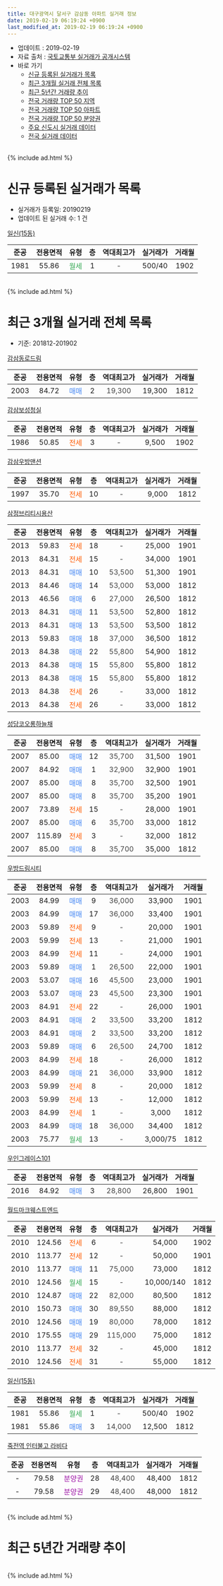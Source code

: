 ```yaml
---
title: 대구광역시 달서구 감삼동 아파트 실거래 정보
date: 2019-02-19 06:19:24 +0900
last_modified_at: 2019-02-19 06:19:24 +0900
---
```


* 업데이트 : 2019-02-19
* 자료 출처 : [국토교통부 실거래가 공개시스템](http://rt.molit.go.kr)
* 바로 가기
    * [신규 등록된 실거래가 목록](#신규-등록된-실거래가-목록)
    * [최근 3개월 실거래 전체 목록](#최근-3개월-실거래-전체-목록)
    * [최근 5년간 거래량 추이](#최근-5년간-거래량-추이)
    * [전국 거래량 TOP 50 지역](https://ayogom.github.io/apt-trade-info/최근-3개월-전국에서-가장-거래가-많이-발생한-지역)
    * [전국 거래량 TOP 50 아파트](https://ayogom.github.io/apt-trade-info/최근-3개월-전국에서-가장-거래가-많이-발생한-아파트)
    * [전국 거래량 TOP 50 분양권](https://ayogom.github.io/apt-trade-info/최근-3개월-전국에서-가장-거래가-많이-발생한-분양권)
    * [주요 신도시 실거래 데이터](https://ayogom.github.io/apt-trade-info/주요-신도시)
    * [전국 실거래 데이터](https://ayogom.github.io/apt-trade-info/전국)
<br>
{% include ad.html %}
<br>

# 신규 등록된 실거래가 목록
* 실거래가 등록일: 20190219
* 업데이트 된 실거래 수: 1 건


[일신(15동)](https://search.naver.com/search.naver?query=%EB%8C%80%EA%B5%AC%EA%B4%91%EC%97%AD%EC%8B%9C+%EB%8B%AC%EC%84%9C%EA%B5%AC+%EA%B0%90%EC%82%BC%EB%8F%99+%EC%9D%BC%EC%8B%A0%2815%EB%8F%99%29)

|준공|전용면적|유형|층|역대최고가|실거래가|거래월|
|:---:|:---:|:---:|:---:|:---:|:---:|:---:|
|1981|55.86|<span style="color:#34a853">월세</span>|1|<span style="color:#444444">-</span>|500/40|1902|


<br>
{% include ad.html %}
<br>

# 최근 3개월 실거래 전체 목록
* 기준: 201812-201902


[감삼동로드림](https://search.naver.com/search.naver?query=%EB%8C%80%EA%B5%AC%EA%B4%91%EC%97%AD%EC%8B%9C+%EB%8B%AC%EC%84%9C%EA%B5%AC+%EA%B0%90%EC%82%BC%EB%8F%99+%EA%B0%90%EC%82%BC%EB%8F%99%EB%A1%9C%EB%93%9C%EB%A6%BC)

|준공|전용면적|유형|층|역대최고가|실거래가|거래월|
|:---:|:---:|:---:|:---:|:---:|:---:|:---:|
|2003|84.72|<span style="color:#4285f3">매매</span>|2|<span style="color:#444444">19,300</span>|19,300|1812|

[감삼보성청실](https://search.naver.com/search.naver?query=%EB%8C%80%EA%B5%AC%EA%B4%91%EC%97%AD%EC%8B%9C+%EB%8B%AC%EC%84%9C%EA%B5%AC+%EA%B0%90%EC%82%BC%EB%8F%99+%EA%B0%90%EC%82%BC%EB%B3%B4%EC%84%B1%EC%B2%AD%EC%8B%A4)

|준공|전용면적|유형|층|역대최고가|실거래가|거래월|
|:---:|:---:|:---:|:---:|:---:|:---:|:---:|
|1986|50.85|<span style="color:#ff5a00">전세</span>|3|<span style="color:#444444">-</span>|9,500|1902|

[감삼우방맨션](https://search.naver.com/search.naver?query=%EB%8C%80%EA%B5%AC%EA%B4%91%EC%97%AD%EC%8B%9C+%EB%8B%AC%EC%84%9C%EA%B5%AC+%EA%B0%90%EC%82%BC%EB%8F%99+%EA%B0%90%EC%82%BC%EC%9A%B0%EB%B0%A9%EB%A7%A8%EC%85%98)

|준공|전용면적|유형|층|역대최고가|실거래가|거래월|
|:---:|:---:|:---:|:---:|:---:|:---:|:---:|
|1997|35.70|<span style="color:#ff5a00">전세</span>|10|<span style="color:#444444">-</span>|9,000|1812|

[삼정브리티시용산](https://search.naver.com/search.naver?query=%EB%8C%80%EA%B5%AC%EA%B4%91%EC%97%AD%EC%8B%9C+%EB%8B%AC%EC%84%9C%EA%B5%AC+%EA%B0%90%EC%82%BC%EB%8F%99+%EC%82%BC%EC%A0%95%EB%B8%8C%EB%A6%AC%ED%8B%B0%EC%8B%9C%EC%9A%A9%EC%82%B0)

|준공|전용면적|유형|층|역대최고가|실거래가|거래월|
|:---:|:---:|:---:|:---:|:---:|:---:|:---:|
|2013|59.83|<span style="color:#ff5a00">전세</span>|18|<span style="color:#444444">-</span>|25,000|1901|
|2013|84.31|<span style="color:#ff5a00">전세</span>|15|<span style="color:#444444">-</span>|34,000|1901|
|2013|84.31|<span style="color:#4285f3">매매</span>|10|<span style="color:#444444">53,500</span>|51,300|1901|
|2013|84.46|<span style="color:#4285f3">매매</span>|14|<span style="color:#444444">53,000</span>|53,000|1812|
|2013|46.56|<span style="color:#4285f3">매매</span>|6|<span style="color:#444444">27,000</span>|26,500|1812|
|2013|84.31|<span style="color:#4285f3">매매</span>|11|<span style="color:#444444">53,500</span>|52,800|1812|
|2013|84.31|<span style="color:#4285f3">매매</span>|13|<span style="color:#444444">53,500</span>|53,500|1812|
|2013|59.83|<span style="color:#4285f3">매매</span>|18|<span style="color:#444444">37,000</span>|36,500|1812|
|2013|84.38|<span style="color:#4285f3">매매</span>|22|<span style="color:#444444">55,800</span>|54,900|1812|
|2013|84.38|<span style="color:#4285f3">매매</span>|15|<span style="color:#444444">55,800</span>|55,800|1812|
|2013|84.38|<span style="color:#4285f3">매매</span>|15|<span style="color:#444444">55,800</span>|55,800|1812|
|2013|84.38|<span style="color:#ff5a00">전세</span>|26|<span style="color:#444444">-</span>|33,000|1812|
|2013|84.38|<span style="color:#ff5a00">전세</span>|26|<span style="color:#444444">-</span>|33,000|1812|

[성당코오롱하늘채](https://search.naver.com/search.naver?query=%EB%8C%80%EA%B5%AC%EA%B4%91%EC%97%AD%EC%8B%9C+%EB%8B%AC%EC%84%9C%EA%B5%AC+%EA%B0%90%EC%82%BC%EB%8F%99+%EC%84%B1%EB%8B%B9%EC%BD%94%EC%98%A4%EB%A1%B1%ED%95%98%EB%8A%98%EC%B1%84)

|준공|전용면적|유형|층|역대최고가|실거래가|거래월|
|:---:|:---:|:---:|:---:|:---:|:---:|:---:|
|2007|85.00|<span style="color:#4285f3">매매</span>|12|<span style="color:#444444">35,700</span>|31,500|1901|
|2007|84.92|<span style="color:#4285f3">매매</span>|1|<span style="color:#444444">32,900</span>|32,900|1901|
|2007|85.00|<span style="color:#4285f3">매매</span>|8|<span style="color:#444444">35,700</span>|32,500|1901|
|2007|85.00|<span style="color:#4285f3">매매</span>|8|<span style="color:#444444">35,700</span>|35,200|1901|
|2007|73.89|<span style="color:#ff5a00">전세</span>|15|<span style="color:#444444">-</span>|28,000|1901|
|2007|85.00|<span style="color:#4285f3">매매</span>|6|<span style="color:#444444">35,700</span>|33,000|1812|
|2007|115.89|<span style="color:#ff5a00">전세</span>|3|<span style="color:#444444">-</span>|32,000|1812|
|2007|85.00|<span style="color:#4285f3">매매</span>|8|<span style="color:#444444">35,700</span>|35,000|1812|

[우방드림시티](https://search.naver.com/search.naver?query=%EB%8C%80%EA%B5%AC%EA%B4%91%EC%97%AD%EC%8B%9C+%EB%8B%AC%EC%84%9C%EA%B5%AC+%EA%B0%90%EC%82%BC%EB%8F%99+%EC%9A%B0%EB%B0%A9%EB%93%9C%EB%A6%BC%EC%8B%9C%ED%8B%B0)

|준공|전용면적|유형|층|역대최고가|실거래가|거래월|
|:---:|:---:|:---:|:---:|:---:|:---:|:---:|
|2003|84.99|<span style="color:#4285f3">매매</span>|9|<span style="color:#444444">36,000</span>|33,900|1901|
|2003|84.99|<span style="color:#4285f3">매매</span>|17|<span style="color:#444444">36,000</span>|33,400|1901|
|2003|59.89|<span style="color:#ff5a00">전세</span>|9|<span style="color:#444444">-</span>|20,000|1901|
|2003|59.99|<span style="color:#ff5a00">전세</span>|13|<span style="color:#444444">-</span>|21,000|1901|
|2003|84.99|<span style="color:#ff5a00">전세</span>|11|<span style="color:#444444">-</span>|24,000|1901|
|2003|59.89|<span style="color:#4285f3">매매</span>|1|<span style="color:#444444">26,500</span>|22,000|1901|
|2003|53.07|<span style="color:#4285f3">매매</span>|16|<span style="color:#444444">45,500</span>|23,000|1901|
|2003|53.07|<span style="color:#4285f3">매매</span>|23|<span style="color:#444444">45,500</span>|23,300|1901|
|2003|84.91|<span style="color:#ff5a00">전세</span>|22|<span style="color:#444444">-</span>|26,000|1901|
|2003|84.91|<span style="color:#4285f3">매매</span>|2|<span style="color:#444444">33,500</span>|33,200|1812|
|2003|84.91|<span style="color:#4285f3">매매</span>|2|<span style="color:#444444">33,500</span>|33,200|1812|
|2003|59.89|<span style="color:#4285f3">매매</span>|6|<span style="color:#444444">26,500</span>|24,700|1812|
|2003|84.99|<span style="color:#ff5a00">전세</span>|18|<span style="color:#444444">-</span>|26,000|1812|
|2003|84.99|<span style="color:#4285f3">매매</span>|21|<span style="color:#444444">36,000</span>|33,900|1812|
|2003|59.99|<span style="color:#ff5a00">전세</span>|8|<span style="color:#444444">-</span>|20,000|1812|
|2003|59.99|<span style="color:#ff5a00">전세</span>|13|<span style="color:#444444">-</span>|12,000|1812|
|2003|84.99|<span style="color:#ff5a00">전세</span>|1|<span style="color:#444444">-</span>|3,000|1812|
|2003|84.99|<span style="color:#4285f3">매매</span>|18|<span style="color:#444444">36,000</span>|34,400|1812|
|2003|75.77|<span style="color:#34a853">월세</span>|13|<span style="color:#444444">-</span>|3,000/75|1812|


<script async src="//pagead2.googlesyndication.com/pagead/js/adsbygoogle.js"></script>
<!-- 기본 -->
<ins class="adsbygoogle"
     style="display:block"
     data-ad-client="ca-pub-2446590836940007"
     data-ad-slot="1659523306"
     data-ad-format="auto"
     data-full-width-responsive="true"></ins>
<script>
(adsbygoogle = window.adsbygoogle || []).push({});
</script>


[우인그레이스101](https://search.naver.com/search.naver?query=%EB%8C%80%EA%B5%AC%EA%B4%91%EC%97%AD%EC%8B%9C+%EB%8B%AC%EC%84%9C%EA%B5%AC+%EA%B0%90%EC%82%BC%EB%8F%99+%EC%9A%B0%EC%9D%B8%EA%B7%B8%EB%A0%88%EC%9D%B4%EC%8A%A4101)

|준공|전용면적|유형|층|역대최고가|실거래가|거래월|
|:---:|:---:|:---:|:---:|:---:|:---:|:---:|
|2016|84.92|<span style="color:#4285f3">매매</span>|3|<span style="color:#444444">28,800</span>|26,800|1901|

[월드마크웨스트엔드](https://search.naver.com/search.naver?query=%EB%8C%80%EA%B5%AC%EA%B4%91%EC%97%AD%EC%8B%9C+%EB%8B%AC%EC%84%9C%EA%B5%AC+%EA%B0%90%EC%82%BC%EB%8F%99+%EC%9B%94%EB%93%9C%EB%A7%88%ED%81%AC%EC%9B%A8%EC%8A%A4%ED%8A%B8%EC%97%94%EB%93%9C)

|준공|전용면적|유형|층|역대최고가|실거래가|거래월|
|:---:|:---:|:---:|:---:|:---:|:---:|:---:|
|2010|124.56|<span style="color:#ff5a00">전세</span>|6|<span style="color:#444444">-</span>|54,000|1902|
|2010|113.77|<span style="color:#ff5a00">전세</span>|12|<span style="color:#444444">-</span>|50,000|1901|
|2010|113.77|<span style="color:#4285f3">매매</span>|11|<span style="color:#444444">75,000</span>|73,000|1812|
|2010|124.56|<span style="color:#34a853">월세</span>|15|<span style="color:#444444">-</span>|10,000/140|1812|
|2010|124.87|<span style="color:#4285f3">매매</span>|22|<span style="color:#444444">82,000</span>|80,500|1812|
|2010|150.73|<span style="color:#4285f3">매매</span>|30|<span style="color:#444444">89,550</span>|88,000|1812|
|2010|124.56|<span style="color:#4285f3">매매</span>|19|<span style="color:#444444">80,000</span>|78,000|1812|
|2010|175.55|<span style="color:#4285f3">매매</span>|29|<span style="color:#444444">115,000</span>|75,000|1812|
|2010|113.77|<span style="color:#ff5a00">전세</span>|32|<span style="color:#444444">-</span>|45,000|1812|
|2010|124.56|<span style="color:#ff5a00">전세</span>|31|<span style="color:#444444">-</span>|55,000|1812|

[일신(15동)](https://search.naver.com/search.naver?query=%EB%8C%80%EA%B5%AC%EA%B4%91%EC%97%AD%EC%8B%9C+%EB%8B%AC%EC%84%9C%EA%B5%AC+%EA%B0%90%EC%82%BC%EB%8F%99+%EC%9D%BC%EC%8B%A0%2815%EB%8F%99%29)

|준공|전용면적|유형|층|역대최고가|실거래가|거래월|
|:---:|:---:|:---:|:---:|:---:|:---:|:---:|
|1981|55.86|<span style="color:#34a853">월세</span>|1|<span style="color:#444444">-</span>|500/40|1902|
|1981|55.86|<span style="color:#4285f3">매매</span>|3|<span style="color:#444444">14,000</span>|12,500|1812|

[죽전역 인터불고 라비다](https://search.naver.com/search.naver?query=%EB%8C%80%EA%B5%AC%EA%B4%91%EC%97%AD%EC%8B%9C+%EB%8B%AC%EC%84%9C%EA%B5%AC+%EA%B0%90%EC%82%BC%EB%8F%99+%EC%A3%BD%EC%A0%84%EC%97%AD+%EC%9D%B8%ED%84%B0%EB%B6%88%EA%B3%A0+%EB%9D%BC%EB%B9%84%EB%8B%A4)

|준공|전용면적|유형|층|역대최고가|실거래가|거래월|
|:---:|:---:|:---:|:---:|:---:|:---:|:---:|
|-|79.58|<span style="color:#9C11A5">분양권</span>|28|<span style="color:#444444">48,400</span>|48,400|1812|
|-|79.58|<span style="color:#9C11A5">분양권</span>|29|<span style="color:#444444">48,400</span>|48,000|1812|


<br>
{% include ad.html %}
<br>

# 최근 5년간 거래량 추이


<div style="width:100%;">
    <canvas id="deal_progress" height="200"></canvas>
</div>

<script>
new Chart(document.getElementById("deal_progress"), {
    type: 'line',
    data: {
        labels: ['201402','201403','201404','201405','201406','201407','201408','201409','201410','201411','201412','201501','201502','201503','201504','201505','201506','201507','201508','201509','201510','201511','201512','201601','201602','201603','201604','201605','201606','201607','201608','201609','201610','201611','201612','201701','201702','201703','201704','201705','201706','201707','201708','201709','201710','201711','201712','201801','201802','201803','201804','201805','201806','201807','201808','201809','201810','201811','201812','201901','201902'],
        datasets: [{
            label: '매매',
            pointRadius: 1,
            data: [25, 31, 30, 22, 16, 26, 47, 45, 37, 36, 25, 35, 30, 58, 49, 62, 63, 48, 27, 28, 25, 17, 8, 11, 8, 20, 15, 13, 17, 16, 21, 28, 35, 37, 23, 21, 27, 29, 21, 29, 40, 81, 52, 41, 36, 29, 34, 42, 32, 45, 42, 38, 34, 19, 30, 37, 49, 20, 24, 11, 0],
            borderColor: "rgba(255, 201, 14, 1)",
            backgroundColor: "rgba(255, 201, 14, 0.5)",
            fill: false,
            lineTension: 0
        },{
            label: '전월세',
            pointRadius: 1,
            data: [11, 10, 11, 7, 12, 10, 10, 9, 10, 7, 11, 17, 15, 12, 18, 21, 20, 23, 11, 6, 8, 9, 17, 9, 6, 12, 5, 6, 12, 11, 4, 14, 18, 8, 10, 14, 9, 13, 17, 12, 17, 18, 14, 21, 13, 14, 9, 12, 9, 15, 12, 15, 14, 9, 12, 22, 15, 14, 12, 8, 3],
            borderColor: "rgba(0, 141, 185, 1)",
            backgroundColor: "rgba(0, 141, 185, 0.5)",
            fill: false,
            lineTension: 0
        }
        ]
    },
    options: {
        responsive: true,
        title: {
            display: false
        },
        tooltips: {
            mode: 'index',
            intersect: false
        },
        hover: {
            mode: 'nearest',
            intersect: true
        },
        scales: {
            xAxes: [{
                display: true,
                scaleLabel: {
                    display: true,
                    labelString: '년/월'
                }
            }],
            yAxes: [{
                display: true,
                ticks: {
                    suggestedMin: 0,
                },
                scaleLabel: {
                    display: true,
                    labelString: '실거래 수'
                }
            }]
        }
    }
});

</script>


<br>
{% include ad.html %}
<br>

